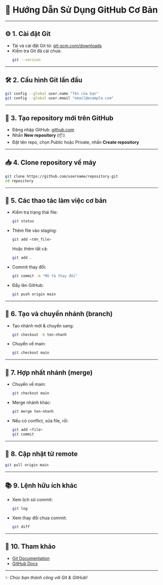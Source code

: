 
# 🚀 Hướng Dẫn Sử Dụng GitHub Cơ Bản

---

## ⚙️ 1. Cài đặt Git

- Tải và cài đặt Git từ: [git-scm.com/downloads](https://git-scm.com/downloads)
- Kiểm tra Git đã cài chưa:
  ```bash
  git --version
  ```

---

## 🛠️ 2. Cấu hình Git lần đầu

```bash
git config --global user.name "Tên của bạn"
git config --global user.email "email@example.com"
```

---

## 📁 3. Tạo repository mới trên GitHub

- Đăng nhập GitHub: [github.com](https://github.com)
- Nhấn **New repository** (📦)
- Đặt tên repo, chọn Public hoặc Private, nhấn **Create repository**

---

## 📥 4. Clone repository về máy

```bash
git clone https://github.com/username/repository.git
cd repository
```

---

## 📝 5. Các thao tác làm việc cơ bản

- Kiểm tra trạng thái file:
  ```bash
  git status
  ```

- Thêm file vào staging:
  ```bash
  git add <tên_file>
  ```
  Hoặc thêm tất cả:
  ```bash
  git add .
  ```

- Commit thay đổi:
  ```bash
  git commit -m "Mô tả thay đổi"
  ```

- Đẩy lên GitHub:
  ```bash
  git push origin main
  ```

---

## 🌿 6. Tạo và chuyển nhánh (branch)

- Tạo nhánh mới & chuyển sang:
  ```bash
  git checkout -b ten-nhanh
  ```

- Chuyển về main:
  ```bash
  git checkout main
  ```

---

## 🔀 7. Hợp nhất nhánh (merge)

- Chuyển về main:
  ```bash
  git checkout main
  ```

- Merge nhánh khác:
  ```bash
  git merge ten-nhanh
  ```

- Nếu có conflict, sửa file, rồi:
  ```bash
  git add <file>
  git commit
  ```

---

## 🔄 8. Cập nhật từ remote

```bash
git pull origin main
```

---

## 📚 9. Lệnh hữu ích khác

- Xem lịch sử commit:
  ```bash
  git log
  ```

- Xem thay đổi chưa commit:
  ```bash
  git diff
  ```

---

## 🔗 10. Tham khảo

- [Git Documentation](https://git-scm.com/doc)
- [GitHub Docs](https://docs.github.com/en)

---

✨ *Chúc bạn thành công với Git & GitHub!*
